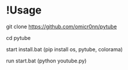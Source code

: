 # !Usage

git clone https://github.com/omicr0nn/pytube

cd pytube

start install.bat (pip install os, pytube, colorama)

run start.bat (python youtube.py)
